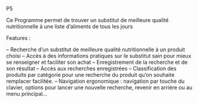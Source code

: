 P5 

Ce Programme permet de trouver un substitut de meilleure qualité nutritionnelle à une liste d’aliments de tous les jours

Features : 

– Recherche d’un substitut de meilleure qualité nutritionnelle à un produit choisi
– Accès à des informations pratiques sur le substitut sain pour mieux se renseigner et faciliter son achat 
– Enregistrement de la recherche et de son résultat 
– Accès aux recherches enregistrées
– Classification des produits par catégorie pour une recherche du produit qu’on souhaite remplacer facilitée.
– Navigation ergonomique : navigation par touche du clavier, options pour lancer une nouvelle recherche, revenir en arrière ou au menu principal…
